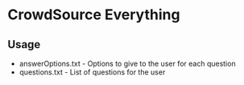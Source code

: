 # CrowdSource Everything

## Usage

* answerOptions.txt - Options to give to the user for each question
* questions.txt - List of questions for the user
